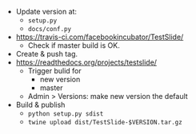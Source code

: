 - Update version at:
	- `setup.py`
	- `docs/conf.py`
- https://travis-ci.com/facebookincubator/TestSlide/
	- Check if master build is OK.
- Create & push tag.
- https://readthedocs.org/projects/testslide/
	- Trigger bulid for
		- new version
		- master
	- Admin > Versions: make new version the default
- Build & publish
	- `python setup.py sdist`
	- `twine upload dist/TestSlide-$VERSION.tar.gz`